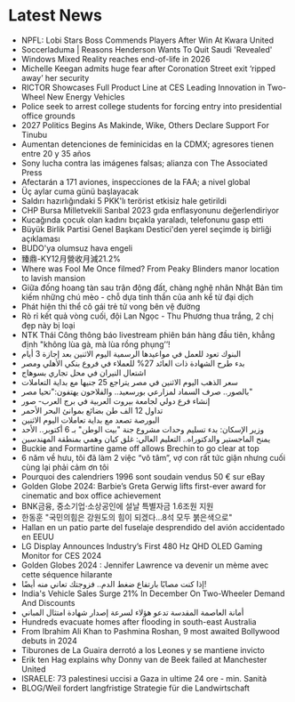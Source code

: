 # Latest News
-  NPFL: Lobi Stars Boss Commends Players After Win At Kwara United
-  Soccerladuma | Reasons Henderson Wants To Quit Saudi 'Revealed'
-  Windows Mixed Reality reaches end-of-life in 2026
-  Michelle Keegan admits huge fear after Coronation Street exit ‘ripped away’ her security
-  RICTOR Showcases Full Product Line at CES Leading Innovation in Two-Wheel New Energy Vehicles
-  Police seek to arrest college students for forcing entry into presidential office grounds
-  2027 Politics Begins As Makinde, Wike, Others Declare Support For Tinubu
-  Aumentan detenciones de feminicidas en la CDMX; agresores tienen entre 20 y 35 años
-  Sony lucha contra las imágenes falsas; alianza con The Associated Press
-  Afectarán a 171 aviones, inspecciones de la FAA; a nivel global
-  Üç aylar cuma günü başlayacak
-  Saldırı hazırlığındaki 5 PKK'lı terörist etkisiz hale getirildi
-  CHP Bursa Milletvekili Sarıbal 2023 gıda enflasyonunu değerlendiriyor
-  Kucağında çocuk olan kadını bıçakla yaraladı, telefonunu gasp etti
-  Büyük Birlik Partisi Genel Başkanı Destici'den yerel seçimde iş birliği açıklaması
-  BUDO'ya olumsuz hava engeli
-  臻鼎-KY12月營收月減21.2%
-  Where was Fool Me Once filmed? From Peaky Blinders manor location to lavish mansion
-  Giữa đống hoang tàn sau trận động đất, chàng nghệ nhân Nhật Bản tìm kiếm những chú mèo - chỗ dựa tinh thần của anh kể từ đại dịch
-  Phát hiện thi thể cô gái trẻ tử vong bên vệ đường
-  Rò rỉ kết quả vòng cuối, đội Lan Ngọc - Thu Phương thua trắng, 2 chị đẹp này bị loại
-  NTK Thái Công thông báo livestream phiên bán hàng đầu tiên, khẳng định "không lùa gà, mà lùa rồng phụng’’!
-  البنوك تعود للعمل في مواعيدها الرسمية اليوم الاثنين بعد إجازة 3 أيام
-  بدء طرح الشهادة ذات العائد 27% للعملاء في فروع بنكي الأهلي ومصر
-  اشتعال النيران في محل تجاري بسوهاج
-  سعر الذهب اليوم الاثنين في مصر يتراجع 25 جنيها مع بداية التعاملات
-  بالصور.. صرف السماد لمزارعي بورسعيد.. والفلاحون يهتفون:"تحيا مصر"
-  إنشاء فرع دولي لجامعة بيروت العربية في برج العرب- صور
-  تداول 12 الف طن بضائع بموانئ البحر الأحمر
-  البورصة تصعد مع بداية تعاملات اليوم الاثنين
-  وزير الإسكان: بدء تسليم وحدات مشروع جنة "بيت الوطن" بـ 6 أكتوبر.. الأحد
-  يمنح الماجستير والدكتوراه.. التعليم العالي: غلق كيان وهمي بمنطقة المهندسين
-  Buckie and Formartine game off allows Brechin to go clear at top
-  6 năm về hưu, tôi đã làm 2 việc “vô tâm”, vợ con rất tức giận nhưng cuối cùng lại phải cảm ơn tôi
-  Pourquoi des calendriers 1996 sont soudain vendus 50 € sur eBay
-  Golden Globe 2024: Barbie’s Greta Gerwig lifts first-ever award for cinematic and box office achievement
-  BNK금융, 중소기업·소상공인에 설날 특별자금 1.6조원 지원
-  한동훈 "국민의힘은 강원도의 힘이 되겠다…8석 모두 붉은색으로"
-  Hallan en un patio parte del fuselaje desprendido del avión accidentado en EEUU
-  LG Display Announces Industry’s First 480 Hz QHD OLED Gaming Monitor for CES 2024
-  Golden Globes 2024 : Jennifer Lawrence va devenir un mème avec cette séquence hilarante
-  إذا كنت مصابًا بارتفاع ضغط الدم.. فزوجتك تعاني منه أيضًا!
-  India's Vehicle Sales Surge 21% In December On Two-Wheeler Demand And Discounts
-  أمانة العاصمة المقدسة تدعو هؤلاء لسرعة إصدار شهادة امتثال المباني
-  Hundreds evacuate homes after flooding in south-east Australia
-  From Ibrahim Ali Khan to Pashmina Roshan, 9 most awaited Bollywood debuts in 2024
-  Tiburones de La Guaira derrotó a los Leones y se mantiene invicto
-  Erik ten Hag explains why Donny van de Beek failed at Manchester United
-  ISRAELE: 73 palestinesi uccisi a Gaza in ultime 24 ore - min. Sanità
-  BLOG/Weil fordert langfristige Strategie für die Landwirtschaft
